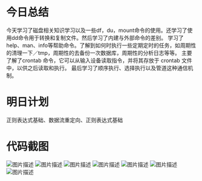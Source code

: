 # 今日总结
今天学习了磁盘相关知识学习以及一些df，du，mount命令的使用。还学习了使用dd命令用于转换和复制文件。然后学习了内建与外部命令的差别。
学习了help、man、info等帮助命令。了解到如何时执行一些定期定时的任务，如周期性的清理一下／tmp，周期性的去备份一次数据库，周期性的分析日志等等。
主要了解了crontab 命令，它可以从输入设备读取指令，并将其存放于 crontab 文件中，以供之后读取和执行。
最后学习了顺序执行、选择执行以及管道这种通信机制。
# 明日计划
正则表达式基础、数据流重定向、正则表达式基础
# 代码截图
![图片描述](https://dn-simplecloud.shiyanlou.com/courses/uid1080018-20190522-1558534429118)
![图片描述](https://dn-simplecloud.shiyanlou.com/courses/uid1080018-20190522-1558535269368)
![图片描述](https://dn-simplecloud.shiyanlou.com/courses/uid1080018-20190522-1558535568583)
![图片描述](https://dn-simplecloud.shiyanlou.com/courses/uid1080018-20190522-1558536210646)
![图片描述](https://dn-simplecloud.shiyanlou.com/courses/uid1080018-20190522-1558536771005)
![图片描述](https://dn-simplecloud.shiyanlou.com/courses/uid1080018-20190522-1558537059341)
![图片描述](https://dn-simplecloud.shiyanlou.com/courses/uid1080018-20190522-1558537119816)
